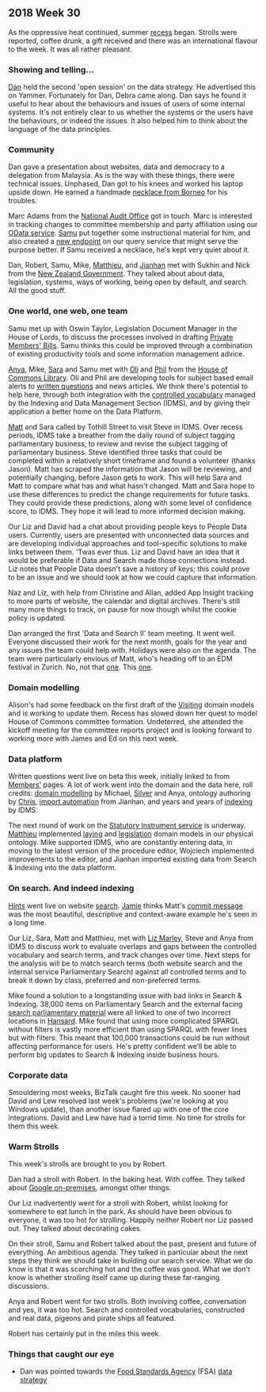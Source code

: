 
## 2018 Week 30

As the oppressive heat continued, summer [recess](https://www.parliament.uk/site-information/glossary/recess/) began. Strolls were reported, coffee drunk, a gift received and there was an international flavour to the week. It was all rather pleasant.

### Showing and telling...

[Dan](https://twitter.com/dasbarrett)  held the second 'open session' on the data strategy. He advertised this on Yammer. Fortunately for Dan, Debra came along. Dan says he found it useful to hear about the behaviours and issues of users of some internal systems. It's not entirely clear to us whether the systems or the users have the behaviours, or indeed the issues. It also helped him to think about the language of the data principles.

### Community
Dan gave a presentation about websites, data and democracy to a delegation from Malaysia. As is the way with these things, there were technical issues. Unphased, Dan got to his knees and worked his laptop upside down. He earned a handmade [necklace from Borneo](https://twitter.com/dasbarrett/status/1021752327362039808) for his troubles.

Marc Adams from the [National Audit Office](https://twitter.com/NAOorguk) got in touch. Marc is interested in tracking changes to committee membership and party affiliation using our [OData service](https://pds.blog.parliament.uk/2018/01/24/accessing-semantic-data-with-odata-web-interface/). [Samu](https://twitter.com/langsamu) put together some instructional material for him, and also created a [new endpoint](https://api.parliament.uk/staging/fixed-query/formal_body_membership_and_party_affiliation) on our query service that might serve the purpose better. If Samu received a necklace, he's kept very quiet about it.

Dan, Robert, Samu, Mike, [Matthieu](https://twitter.com/cognithive), and [Jianhan](https://twitter.com/jianhanzhu) met with Sukhin and Nick from the [New Zealand Government](https://www.govt.nz/). They talked about about data, legislation, systems, ways of working, being open by default, and search. All the good stuff.

### One world, one web, one team

Samu met up with Oswin Taylor, Legislation Document Manager in the House of Lords, to  discuss the processes involved in drafting [Private Members' Bills](https://www.parliament.uk/site-information/glossary/private-members-bills/). Samu thinks this could be improved through a combination of existing productivity tools and some information management advice.

[Anya](https://twitter.com/bitten_), Mike, [Sara](https://twitter.com/sarafreis) and Samu met with [Oli](https://twitter.com/olihawkins) and [Phil](https://twitter.com/statisticalphil) from the [House of Commons Library](https://commonslibrary.parliament.uk/). Oli and Phil are developing tools for subject based email alerts to [written questions](https://www.parliament.uk/site-information/glossary/written-questions/) and news articles. We think there's potential to help here, through both integration with the [controlled vocabulary](http://www.data.parliament.uk/dataset/thesauri) managed by  the Indexing and Data Management Section (IDMS), and by giving their application a better home on the Data Platform.

[Matt](https://www.linkedin.com/in/matthew-reed-b3b761105/) and Sara called by Tothill Street to visit Steve in IDMS. Over recess periods, IDMS take a breather from the daily round of subject tagging parliamentary business, to review and revise the subject tagging of parliamentary business. Steve identified three tasks that could be completed within a relatively short timeframe and found a volunteer (thanks Jason). Matt has scraped the information that Jason will be reviewing, and potentially changing, before Jason gets to work. This will help Sara and Matt to compare what has and what hasn't changed. Matt and Sara hope to use these differences to predict the change requirements for future tasks. They could provide these predictions, along with some level of confidence score, to IDMS. They hope it will lead to more informed decision making.

Our Liz and David had a chat about providing people keys to People Data users. Currently, users are presented with unconnected data sources and are developing individual approaches and tool-specific solutions to make links between them. 'Twas ever thus. Liz and David have an idea that it would be preferable if Data and Search made those connections instead. Liz notes that People Data doesn't save a history of keys; this could prove to be an issue and we should look at how we could capture that information.

Naz and Liz, with help from Christine and Allan, added App Insight tracking to more parts of website, the calendar and digital archives. There's still many more things to track, on pause for now though whilst the cookie policy is updated.

Dan arranged the first 'Data and Search II' team meeting. It went well. Everyone discussed their work for the next month, goals for the year and any issues the team could help with. Holidays were also on the agenda. The team were particularly envious of Matt, who's heading off to an EDM festival in Zurich. No, not that [one](https://www.parliament.uk/site-information/glossary/early-day-motions/). This [one](https://en.m.wikipedia.org/wiki/Electronic_dance_music).

### Domain modelling

Alison's had some feedback on the first draft of the [Visiting](https://github.com/ukparliament/domain-models/tree/master/Visiting) domain models and is working to update them. Recess has slowed down her quest to model House of Commons committee formation. Undeterred, she attended the kickoff meeting for the committee reports project and is looking forward to working more with James and Ed on this next week.

### Data platform

Written questions went live on beta this week, initially linked to from  [Members'](https://beta.parliament.uk//people/members/current) pages. A lot of work went into the domain and the data here,  roll credits: [domain modelling](https://ukparliament.github.io/ontologies/question-and-answer/question-and-answer-ontology.html) by Michael, [Silver](https://twitter.com/silveroliver) and Anya, ontology authoring by [Chris](https://twittwr.com/chrisalcockdev), [import automation](https://ukparliament.github.io/weeknotes.data-search/2018/19/#data-platform) from Jianhan, and years and years of [indexing](https://www.slideshare.net/UKParliData/unlocking-the-indexing-and-search-data-goldmine) by IDMS.

The next round of work on the [Statutory Instrument service](https://beta.parliament.uk/statutory-instruments) is underway. [Matthieu](https://twitter.com/cognithive) implemented  [laying](https://ukparliament.github.io/ontologies/laying/laying-ontology.html) and [legislation](https://ukparliament.github.io/ontologies/legislation/legislation-ontology.html) domain models in our physical ontology. Mike supported IDMS, who are constantly entering data, in moving to the latest version of the procedure editor, Wojciech implemented improvements to the editor, and Jianhan imported existing data from Search & Indexing into the data platform.


### On search. And indeed indexing

[Hints](https://ukparliament.github.io/weeknotes.data-search/2018/29/#showing-and-telling) went live on website [search](https://beta.parliament.uk/search?q=black+rod). [Jamie](https://twitter.com/oddtype) thinks Matt's [commit message](https://github.com/ukparliament/Search/commits/master) was the most beautiful, descriptive and context-aware example he's seen in a long time.

Our Liz, Sara, Matt and Matthieu, met with [Liz Marley](https://twitter.com/greensideknits), Steve and Anya from IDMS to discuss work to evaluate overlaps and gaps between the controlled vocabulary and search terms, and track changes over time. Next steps for the analysis will be to match search terms (both website search and the internal service Parliamentary Search) against all controlled terms and to break it down by class, preferred and non-preferred terms.

Mike found a solution to a longstanding issue with bad links in Search & Indexing. 38,000 items on Parliamentary Search and the external facing [search parliamentary material](http://search-material.parliament.uk/) were all linked to one of two incorrect locations in [Hansard](https://www.parliament.uk/site-information/glossary/hansard-official-report/). Mike found that using more complicated SPARQL without filters is vastly more efficient than using SPARQL with fewer lines but with filters. This meant that 100,000 transactions could be run without affecting performance for users. He's pretty confident we’ll be able to perform big updates to Search & Indexing inside business hours.

### Corporate data

Smouldering most weeks, BizTalk caught fire this week. No sooner had David and Lew resolved last week's problems (we're looking at you Windows update), than another issue flared up with one of the core integrations. David and Lew have had a torrid time. No time for strolls for them this week.

### Warm Strolls

This week's strolls are brought to you by Robert.

Dan had a stroll with Robert. In the baking heat. With coffee. They talked about [Google on-premises](http://uk.businessinsider.com/google-cloud-available-on-premises-to-take-on-microsoft-amazon-2018-7), amongst other things.

Our Liz inadvertently went for a stroll with Robert, whilst looking for somewhere to eat lunch in the park. As should have been obvious to everyone, it was too hot for strolling. Happily neither Robert nor Liz passed out. They talked about decorating cakes.

On their stroll, Samu and Robert talked about the past, present and future of everything. An ambitious agenda. They talked in particular about the next steps they think we should take in building our search service. What we do know is that it was scorching hot and the coffee was good. What we don't know is whether strolling itself came up during these far-ranging discussions.

Anya and Robert went for two strolls. Both involving coffee, conversation and yes, it was too hot. Search and controlled vocabularies, constructed and real data, pigeons and pirate ships all featured.

Robert has certainly put in the miles this week.

### Things that caught our eye

* Dan was pointed towards  the [Food Standards Agency](https://www.food.gov.uk/) (FSA) [data strategy](https://www.food.gov.uk/sites/default/files/media/document/datastrategy.pdf)


```

```
